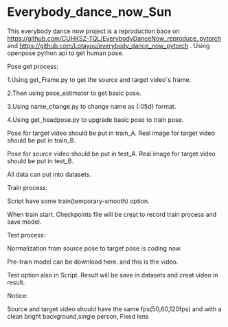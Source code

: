# Everybody_dance_now_Sun
This everybody dance now project is a reproduction bace on https://github.com/CUHKSZ-TQL/EverybodyDanceNow_reproduce_pytorch  and  https://github.com/Lotayou/everybody_dance_now_pytorch . Using openpose python api to get human pose.

Pose get process:

1.Using get_Frame.py to get the source and target video`s frame.

2.Then using pose_estimator to get basic pose.

3.Using name_change.py to change name as {:05d} format.

4.Using get_headpose.py to upgrade basic pose to train pose.

Pose for target video should be put in train_A. Real image for target video should be put in train_B.

Pose for source video should be put in test_A. Real image for target video should be put in test_B.

All data can put into datasets.

Train process:

Script have some train(temporary-smooth) option.

When train start. Checkpoints file will be creat to record train process and save model.


Test process:

Normalization from source pose to target pose is coding now.

Pre-train model can be download here. and this is the video.

Test option also in Script. Result will be save in datasets and creat video in result.

Notice:

Source and target video should have the same fps(50,60,120fps) and with a clean bright background,single person, Fixed lens

